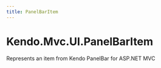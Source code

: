 ```yaml
---
title: PanelBarItem
---
```


# Kendo.Mvc.UI.PanelBarItem

Represents an item from Kendo PanelBar for ASP.NET MVC